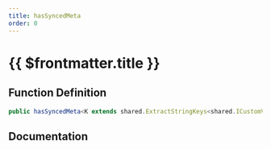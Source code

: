 ```yaml
---
title: hasSyncedMeta
order: 0
---
```


# {{ $frontmatter.title }}

## Function Definition

```ts
public hasSyncedMeta<K extends shared.ExtractStringKeys<shared.ICustomVehicleSyncedMeta>>(key: K): boolean;
```

## Documentation

<!--@include: ./parts/hasSyncedMeta.md-->
